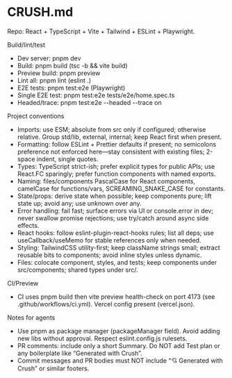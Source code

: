 # CRUSH.md

Repo: React + TypeScript + Vite + Tailwind + ESLint + Playwright.

Build/lint/test
- Dev server: pnpm dev
- Build: pnpm build (tsc -b && vite build)
- Preview build: pnpm preview
- Lint all: pnpm lint (eslint .)
- E2E tests: pnpm test:e2e (Playwright)
- Single E2E test: pnpm test:e2e tests/e2e/home.spec.ts
- Headed/trace: pnpm test:e2e --headed --trace on

Project conventions
- Imports: use ESM; absolute from src only if configured; otherwise relative. Group std/lib, external, internal; keep React first when present.
- Formatting: follow ESLint + Prettier defaults if present; no semicolons preference not enforced here—stay consistent with existing files; 2-space indent, single quotes.
- Types: TypeScript strict-ish; prefer explicit types for public APIs; use React.FC sparingly; prefer function components with named exports.
- Naming: files/components PascalCase for React components, camelCase for functions/vars, SCREAMING_SNAKE_CASE for constants.
- State/props: derive state when possible; keep components pure; lift state up; avoid any; use unknown over any.
- Error handling: fail fast; surface errors via UI or console.error in dev; never swallow promise rejections; use try/catch around async side effects.
- React hooks: follow eslint-plugin-react-hooks rules; list all deps; use useCallback/useMemo for stable references only when needed.
- Styling: TailwindCSS utility-first; keep className strings small; extract reusable bits to components; avoid inline styles unless dynamic.
- Files: colocate component, styles, and tests; keep components under src/components; shared types under src/.

CI/Preview
- CI uses pnpm build then vite preview health-check on port 4173 (see .github/workflows/ci.yml). Vercel config present (vercel.json).

Notes for agents
- Use pnpm as package manager (packageManager field). Avoid adding new libs without approval. Respect eslint.config.js rulesets.
- PR comments: include only a short Summary. Do NOT add Test plan or any boilerplate like “Generated with Crush”.
- Commit messages and PR bodies must NOT include “💘 Generated with Crush” or similar footers.
